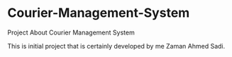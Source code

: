 # Courier-Management-System
Project About Courier Management System


This is initial project that is certainly developed by me Zaman Ahmed Sadi.
